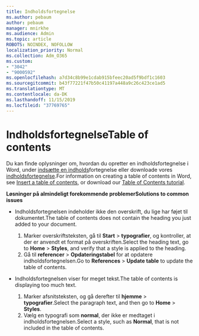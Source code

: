 ```yaml
---
title: Indholdsfortegnelse
ms.author: pebaum
author: pebaum
manager: mnirkhe
ms.audience: Admin
ms.topic: article
ROBOTS: NOINDEX, NOFOLLOW
localization_priority: Normal
ms.collection: Adm_O365
ms.custom:
- "3042"
- "9000592"
ms.openlocfilehash: a7d34c8b99e1cdab915bfeec20ad5f9bdf1c1603
ms.sourcegitcommit: b43f77221f47b50c41197a448a9c26c423ce1ad5
ms.translationtype: MT
ms.contentlocale: da-DK
ms.lasthandoff: 11/15/2019
ms.locfileid: "37769765"
---
```

# <a name="table-of-contents"></a><span data-ttu-id="d9ead-102">Indholdsfortegnelse</span><span class="sxs-lookup"><span data-stu-id="d9ead-102">Table of contents</span></span>

<span data-ttu-id="d9ead-103">Du kan finde oplysninger om, hvordan du opretter en indholdsfortegnelse i Word, under [indsætte en indholds](https://support.office.com/article/882e8564-0edb-435e-84b5-1d8552ccf0c0)fortegnelse eller downloade vores [indholdsfortegnelse](https://go.microsoft.com/fwlink/?linkid=2065106).</span><span class="sxs-lookup"><span data-stu-id="d9ead-103">For information on creating a table of contents in Word, see [Insert a table of contents](https://support.office.com/article/882e8564-0edb-435e-84b5-1d8552ccf0c0), or download our [Table of Contents tutorial](https://go.microsoft.com/fwlink/?linkid=2065106).</span></span>

<span data-ttu-id="d9ead-104">**Løsninger på almindeligt forekommende problemer**</span><span class="sxs-lookup"><span data-stu-id="d9ead-104">**Solutions to common issues**</span></span>

- <span data-ttu-id="d9ead-105">Indholdsfortegnelsen indeholder ikke den overskrift, du lige har føjet til dokumentet.</span><span class="sxs-lookup"><span data-stu-id="d9ead-105">The table of contents does not contain the heading you just added to your document.</span></span>
  1. <span data-ttu-id="d9ead-106">Marker overskriftsteksten, gå til **Start** > **typografier**, og kontroller, at der er anvendt et format på overskriften.</span><span class="sxs-lookup"><span data-stu-id="d9ead-106">Select the heading text, go to **Home** > **Styles**, and verify that a style is applied to the heading.</span></span>
  2. <span data-ttu-id="d9ead-107">Gå til **referencer** > **Opdateringstabel** for at opdatere indholdsfortegnelsen.</span><span class="sxs-lookup"><span data-stu-id="d9ead-107">Go to **References** > **Update table** to update the table of contents.</span></span>

- <span data-ttu-id="d9ead-108">Indholdsfortegnelsen viser for meget tekst.</span><span class="sxs-lookup"><span data-stu-id="d9ead-108">The table of contents is displaying too much text.</span></span> 
  1. <span data-ttu-id="d9ead-109">Marker afsnitsteksten, og gå derefter til **hjemme** > **typografier**.</span><span class="sxs-lookup"><span data-stu-id="d9ead-109">Select the paragraph text, and then go to **Home** > **Styles**.</span></span>
  2. <span data-ttu-id="d9ead-110">Vælg en typografi som **normal**, der ikke er medtaget i indholdsfortegnelsen.</span><span class="sxs-lookup"><span data-stu-id="d9ead-110">Select a style, such as **Normal**, that is not included in the table of contents.</span></span>